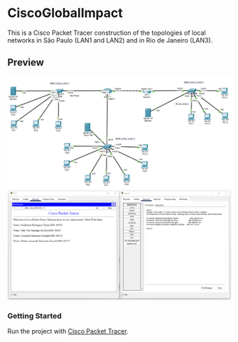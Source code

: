 

# CiscoGlobalImpact

This is a Cisco Packet Tracer construction of the topologies of local networks in São Paulo (LAN1 and LAN2) and in Rio de Janeiro (LAN3).

## Preview
![Preview](/Preview.png)
![Preview2](/Preview2.png)

### Getting Started

Run the project with [Cisco Packet Tracer](https://www.netacad.com/courses/packet-tracer). 
